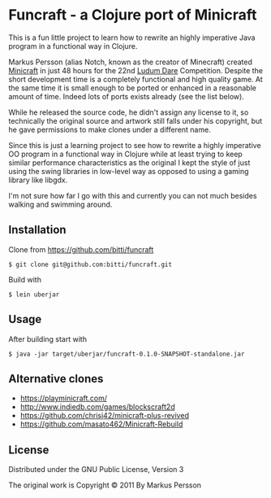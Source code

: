 # Funcraft - a Clojure port of Minicraft

This is a fun little project to learn how to rewrite an highly
imperative Java program in a functional way in Clojure.

Markus Persson (alias Notch, known as the creator of Minecraft)
created [Minicraft](https://en.wikipedia.org/wiki/Minicraft) in just
48 hours for the 22nd [Ludum Dare](https://ldjam.com/about)
Competition. Despite the short development time is a completely
functional and high quality game. At the same time it is small enough
to be ported or enhanced in a reasonable amount of time. Indeed lots
of ports exists already (see the list below).

While he released the source code, he didn't assign any license to it,
so technically the original source and artwork still falls under his
copyright, but he gave permissions to make clones under a different
name.

Since this is just a learning project to see how to rewrite a highly
imperative OO program in a functional way in Clojure while at least
trying to keep similar performance characteristics as the original I
kept the style of just using the swing libraries in low-level way as
opposed to using a gaming library like libgdx.

I'm not sure how far I go with this and currently you can not much
besides walking and swimming around.

## Installation

Clone from https://github.com/bitti/funcraft

    $ git clone git@github.com:bitti/funcraft.git

Build with

    $ lein uberjar

## Usage

After building start with

    $ java -jar target/uberjar/funcraft-0.1.0-SNAPSHOT-standalone.jar

## Alternative clones

- https://playminicraft.com/
- http://www.indiedb.com/games/blockscraft2d
- https://github.com/chrisj42/minicraft-plus-revived
- https://github.com/masato462/Minicraft-Rebuild

## License

Distributed under the GNU Public License, Version 3

The original work is Copyright © 2011 By Markus Persson
